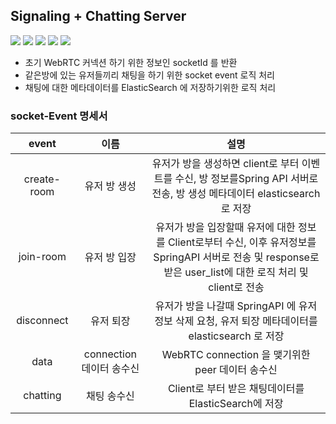 ## Signaling + Chatting Server 
<img src="https://img.shields.io/badge/python-3776AB?style=flat-square&logo=python&logoColor=white"> <img src="https://img.shields.io/badge/flask-000000?style=flat-square&logo=flask&logoColor=white"> <img src="https://img.shields.io/badge/Redis-F80000?style=flat-square&logo=Redis&logoColor=white"> <img src="https://img.shields.io/badge/Socket.Io-010101?style=flat-square&logo=Socket.IO&logoColor=white"/> <img src="https://img.shields.io/badge/Elasticsearch-7952B3?style=flat-square&logo=Elasticsearch&logoColor=white"/>

- 초기 WebRTC 커넥션 하기 위한 정보인 socketId 를 반환
- 같은방에 있는 유저들끼리  채팅을 하기 위한 socket event 로직 처리
- 채팅에 대한 메타데이터를 ElasticSearch 에 저장하기위한 로직 처리
### socket-Event 명세서 
|event|이름|설명|
|:---:|:---:|:---:|
|create-room|유저 방 생성|유저가 방을 생성하면 client로 부터 이벤트를 수신, 방 정보를Spring API 서버로 전송, 방 생성 메타데이터 elasticsearch 로 저장 |
|join-room|유저 방 입장|유저가 방을 입장할때 유저에 대한 정보를 Client로부터 수신, 이후 유저정보를 SpringAPI 서버로 전송 및 response로 받은 user_list에 대한 로직 처리 및 client로 전송 |
|disconnect|유저 퇴장|유저가 방을 나갈때 SpringAPI 에 유저 정보 삭제 요청, 유저 퇴장 메타데이터를 elasticsearch 로 저장|
|data|connection 데이터 송수신|WebRTC connection 을 맺기위한 peer 데이터 송수신|
|chatting|채팅 송수신|Client로 부터 받은 채팅데이터를 ElasticSearch에 저장 |

